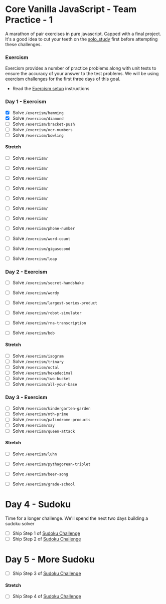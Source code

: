 # Core Vanilla JavaScript - Team Practice - 1

A marathon of pair exercises in pure javascript. Capped with a final project.
It's a good idea to cut your teeth on the [solo_study](solo_study.md) first before attempting these challenges.

### Exercism

Exercism provides a number of practice problems along with unit tests to ensure the accuracy of your answer to the test problems. We will be using exercism challenges for the first three days of this goal.

- Read the [Exercism setup](/exercism/setup.md) instructions

### Day 1 - Exercism

- [x] Solve `/exercism/hamming`
- [X] Solve `/exercism/diamond`
- [ ] Solve `/exercism/bracket-push`
- [ ] Solve `/exercism/ocr-numbers`
- [ ] Solve `/exercism/bowling`

#### Stretch

- [ ] Solve `/exercism/`
- [ ] Solve `/exercism/`
- [ ] Solve `/exercism/`
- [ ] Solve `/exercism/`
- [ ] Solve `/exercism/`
- [ ] Solve `/exercism/`
- [ ] Solve `/exercism/`

- [ ] Solve `/exercism/phone-number`
- [ ] Solve `/exercism/word-count`
- [ ] Solve `/exercism/gigasecond`
- [ ] Solve `/exercism/leap`

### Day 2 - Exercism

- [ ] Solve `/exercism/secret-handshake`
- [ ] Solve `/exercism/wordy`
- [ ] Solve `/exercism/largest-series-product`
- [ ] Solve `/exercism/robot-simulator`
- [ ] Solve `/exercism/rna-transcription`
- [ ] Solve `/exercism/bob`


#### Stretch

- [ ] Solve `/exercism/isogram`
- [ ] Solve `/exercism/trinary`
- [ ] Solve `/exercism/octal`
- [ ] Solve `/exercism/hexadecimal`
- [ ] Solve `/exercism/two-bucket`
- [ ] Solve `/exercism/all-your-base`

### Day 3 - Exercism

- [ ] Solve `/exercism/kindergarten-garden`
- [ ] Solve `/exercism/nth-prime`
- [ ] Solve `/exercism/palindrome-products`
- [ ] Solve `/exercism/say`
- [ ] Solve `/exercism/queen-attack`

#### Stretch

- [ ] Solve `/exercism/luhn`
- [ ] Solve `/exercism/pythagorean-triplet`
- [ ] Solve `/exercism/beer-song`
- [ ] Solve `/exercism/grade-school`



# Day 4 - Sudoku

Time for a longer challenge. We'll spend the next two days building a sudoku solver

- [ ] Ship Step 1 of [Sudoku Challenge](/Sudoku/README.md)
- [ ] Ship Step 2 of [Sudoku Challenge](/Sudoku/README.md)

# Day 5 - More Sudoku

- [ ] Ship Step 3 of [Sudoku Challenge](/Sudoku/README.md)

#### Stretch

- [ ] Ship Step 4 of [Sudoku Challenge](/Sudoku/README.md)
